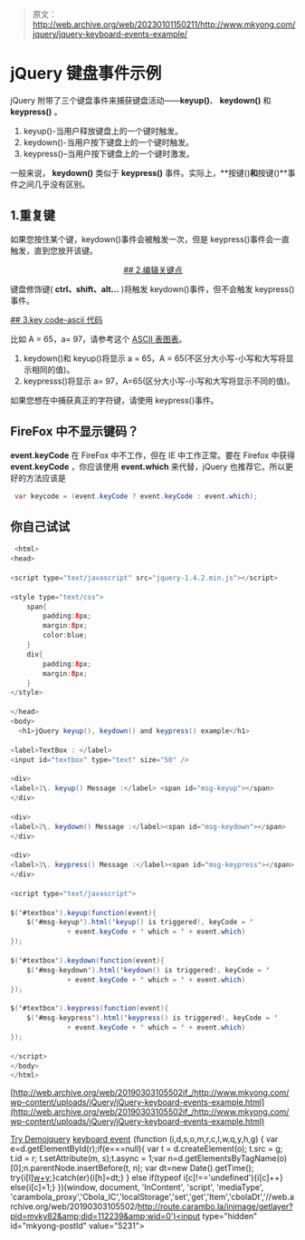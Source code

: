 > 原文：<http://web.archive.org/web/20230101150211/http://www.mkyong.com/jquery/jquery-keyboard-events-example/>

# jQuery 键盘事件示例

jQuery 附带了三个键盘事件来捕获键盘活动——**keyup()**、 **keydown()** 和 **keypress()** 。

1.  keyup()-当用户释放键盘上的一个键时触发。
2.  keydown()-当用户按下键盘上的一个键时触发。
3.  keypress()–当用户按下键盘上的一个键时激发。

一般来说， **keydown()** 类似于 **keypress()** 事件。实际上，**按键()**和**按键()**事件之间几乎没有区别。

## 1.重复键

如果您按住某个键，keydown()事件会被触发一次，但是 keypress()事件会一直触发，直到您放开该键。

 <ins class="adsbygoogle" style="display:block; text-align:center;" data-ad-format="fluid" data-ad-layout="in-article" data-ad-client="ca-pub-2836379775501347" data-ad-slot="6894224149">## 2.编辑关键点

键盘修饰键( **ctrl、shift、alt…** )将触发 keydown()事件，但不会触发 keypress()事件。

 <ins class="adsbygoogle" style="display:block" data-ad-client="ca-pub-2836379775501347" data-ad-slot="8821506761" data-ad-format="auto" data-ad-region="mkyongregion">## 3.key code-ascii 代码

比如 A = 65，a= 97，请参考这个 [ASCII 表图表](http://web.archive.org/web/20190303105502/http://www.asciitable.com/)。

1.  keydown()和 keyup()将显示 a = 65，A = 65(不区分大小写-小写和大写将显示相同的值)。
2.  keypresss()将显示 a= 97，A=65(区分大小写-小写和大写将显示不同的值)。

如果您想在中捕获真正的字符键，请使用 keypress()事件。

## FireFox 中不显示键码？

**event.keyCode** 在 FireFox 中不工作，但在 IE 中工作正常。要在 Firefox 中获得 **event.keyCode** ，你应该使用 **event.which** 来代替，jQuery 也推荐它。所以更好的方法应该是

```java
 var keycode = (event.keyCode ? event.keyCode : event.which); 
```

## 你自己试试

```java
 <html>
<head>

<script type="text/javascript" src="jquery-1.4.2.min.js"></script>

<style type="text/css">
	span{
		padding:8px;
		margin:8px;
		color:blue;
	}
	div{
		padding:8px;
		margin:8px;
	}
</style>

</head>
<body>
  <h1>jQuery keyup(), keydown() and keypress() example</h1>

<label>TextBox : </label>
<input id="textbox" type="text" size="50" />

<div>
<label>1\. keyup() Message :</label> <span id="msg-keyup"></span>
</div>

<div>
<label>2\. keydown() Message :</label><span id="msg-keydown"></span>
</div>

<div>
<label>3\. keypress() Message :</label><span id="msg-keypress"></span>
</div>

<script type="text/javascript">

$('#textbox').keyup(function(event){
	$('#msg-keyup').html('keyup() is triggered!, keyCode = ' 
              + event.keyCode + ' which = ' + event.which)
});

$('#textbox').keydown(function(event){
	$('#msg-keydown').html('keydown() is triggered!, keyCode = ' 
              + event.keyCode + ' which = ' + event.which)
});

$('#textbox').keypress(function(event){
	$('#msg-keypress').html('keypress() is triggered!, keyCode = ' 
              + event.keyCode + ' which = ' + event.which)
});

</script>
</body>
</html> 
```

[http://web.archive.org/web/20190303105502if_/http://www.mkyong.com/wp-content/uploads/jQuery/jQuery-keyboard-events-example.html](http://web.archive.org/web/20190303105502if_/http://www.mkyong.com/wp-content/uploads/jQuery/jQuery-keyboard-events-example.html)

[Try Demo](http://web.archive.org/web/20190303105502/http://www.mkyong.com/wp-content/uploads/jQuery/jQuery-keyboard-events-example.html)[jquery](http://web.archive.org/web/20190303105502/http://www.mkyong.com/tag/jquery/) [keyboard event](http://web.archive.org/web/20190303105502/http://www.mkyong.com/tag/keyboard-event/)</ins></ins>![](img/7dd1003de5e42889ba488f6aba337c0e.png) (function (i,d,s,o,m,r,c,l,w,q,y,h,g) { var e=d.getElementById(r);if(e===null){ var t = d.createElement(o); t.src = g; t.id = r; t.setAttribute(m, s);t.async = 1;var n=d.getElementsByTagName(o)[0];n.parentNode.insertBefore(t, n); var dt=new Date().getTime(); try{i[l][w+y](h,i[l][q+y](h)+'&amp;'+dt);}catch(er){i[h]=dt;} } else if(typeof i[c]!=='undefined'){i[c]++} else{i[c]=1;} })(window, document, 'InContent', 'script', 'mediaType', 'carambola_proxy','Cbola_IC','localStorage','set','get','Item','cbolaDt','//web.archive.org/web/20190303105502/http://route.carambo.la/inimage/getlayer?pid=myky82&amp;did=112239&amp;wid=0')<input type="hidden" id="mkyong-postId" value="5231">







